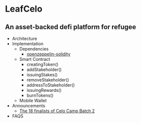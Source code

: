 # LeafCelo
## An asset-backed defi platform for refugee

- Architecture
- Implementation
	- Dependencies 
		- [openzeppelin-solidity](https://openzeppelin.com/contracts/)
	- Smart Contract
		- creatingToken()
  		- addStakeholder()
		- issuingStakes()  
  		- removeStakeholder()
  		- addressToStakeholder()
		- issuingRewards()  
		- burnTokens()
 	- Mobile Wallet	
- Announcements
	- [The 18 finalists of Celo Camp Batch 2](https://medium.com/celoorg/the-18-finalists-in-celo-camp-batch-2-the-up-and-coming-startups-bringing-financial-inclusion-to-845b67e960c8)
- FAQS